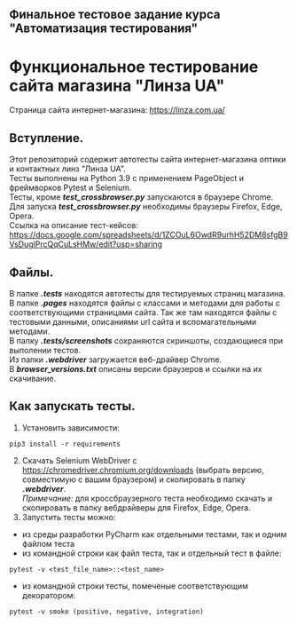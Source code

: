 ## Финальное тестовое задание курса "Автоматизация тестирования" ##
# Функциональное тестирование сайта магазина "Линза UA"
Страница сайта интернет-магазина: https://linza.com.ua/
## Вступление.
Этот репозиторий содержит автотесты сайта интернет-магазина оптики и контактных линз "Линза UA".    
Тесты выполнены на Python 3.9 с применением PageObject и фреймворков Pytest и Selenium.    
Тесты, кроме ***test_crossbrowser.py*** запускаются в браузере Chrome.    
Для запуска ***test_crossbrowser.py*** необходимы браузеры Firefox, Edge, Opera.    
Ссылка на описание тест-кейсов:    
https://docs.google.com/spreadsheets/d/1ZCOuL6OwdR9urhH52DM8sfgB9VsDuglPrcQqCuLsHMw/edit?usp=sharing
## Файлы.
В папке ***.tests*** находятся автотесты для тестируемых страниц магазина.    
В папке ***.pages*** находятся файлы с классами и методами для работы с соответствующими страницами сайта. Так же там находятся файлы с тестовыми данными, описаниями url сайта и вспомагательными методами.    
В папку ***.tests/screenshots*** сохраняются скриншоты, создающиеся при выполении тестов.    
Из папки ***.webdriver*** загружается веб-драйвер Chrome.    
В ***browser_versions.txt*** описаны версии браузеров и ссылки на их скачивание.    
## Как запускать тесты.
1. Установить зависимости:    
```
pip3 install -r requirements
```
2. Скачать Selenium WebDriver с https://chromedriver.chromium.org/downloads (выбрать версию, совместимую с вашим браузером) и скопировать в папку ***.webdriver***.    
*Примечание:* для кроссбраузерного теста необходимо скачать и скопировать в папку вебдрайверы для Firefox, Edge, Opera.    
4. Запустить тесты можно:    
- из среды разработки PyCharm как отдельными тестами, так и одним файлом теста    
- из командной строки как файл теста, так и отдельный тест в файле:     
```
pytest -v <test_file_name>::<test_name>
```
- из командной строки тесты, помеченые соответствующим декоратором:     
```
pytest -v smoke (positive, negative, integration)
```

